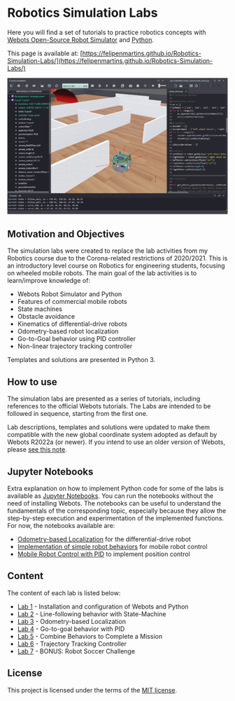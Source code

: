 # Robotics Simulation Labs
Here you will find a set of tutorials to practice robotics concepts with [Webots Open-Source Robot Simulator](https://cyberbotics.com/) and [Python](https://www.python.org/). 

This page is available at: [https://felipenmartins.github.io/Robotics-Simulation-Labs/](https://felipenmartins.github.io/Robotics-Simulation-Labs/)

![screenshot_Webots](screenshot_Webots.png)

## Motivation and Objectives
The simulation labs were created to replace the lab activities from my Robotics course due to the Corona-related restrictions of 2020/2021. This is an introductory level course on Robotics for engineering students, focusing on wheeled mobile robots. The main goal of the lab activities is to learn/improve knowledge of:

 - Webots Robot Simulator and Python
 - Features of commercial mobile robots
 - State machines
 - Obstacle avoidance
 - Kinematics of differential-drive robots
 - Odometry-based robot localization
 - Go-to-Goal behavior using PID controller
 - Non-linear trajectory tracking controller

Templates and solutions are presented in Python 3.

## How to use
The simulation labs are presented as a series of tutorials, including references to the official Webots tutorials. The Labs are intended to be followed in sequence, starting from the first one.

Lab descriptions, templates and solutions were updated to make them compatible with the new global coordinate system adopted as default by Webots R2022a (or newer). If you intend to use an older version of Webots, please [see this note](/coordinate_system/ReadMe.md). 

## Jupyter Notebooks
Extra explanation on how to implement Python code for some of the labs is available as [Jupyter Notebooks](https://github.com/felipenmartins/jupyter-notebooks). You can run the notebooks without the need of installing Webots. The notebooks can be useful to understand the fundamentals of the corresponding topic, especially because they allow the step-by-step execution and experimentation of the implemented functions. For now, the notebooks available are:
- [Odometry-based Localization](https://github.com/felipenmartins/jupyter-notebooks/blob/main/odometry-based_localization.ipynb) for the differential-drive robot
- [Implementation of simple robot behaviors](https://github.com/felipenmartins/jupyter-notebooks/blob/main/robot_behaviors.ipynb) for mobile robot control
- [Mobile Robot Control with PID](https://github.com/felipenmartins/jupyter-notebooks/blob/main/robot_control_with_PID.ipynb) to implement position control

## Content
The content of each lab is listed below:

- [Lab 1](/Lab1/ReadMe.md) - Installation and configuration of Webots and Python
- [Lab 2](/Lab2/ReadMe.md) - Line-following behavior with State-Machine
- [Lab 3](/Lab3/ReadMe.md) - Odometry-based Localization
- [Lab 4](/Lab4/ReadMe.md) - Go-to-goal behavior with PID
- [Lab 5](/Lab5/ReadMe.md) - Combine Behaviors to Complete a Mission
- [Lab 6](/Lab6/ReadMe.md) - Trajectory Tracking Controller
- [Lab 7](/Lab7/README.md) - BONUS: Robot Soccer Challenge


## License
This project is licensed under the terms of the [MIT license](/LICENSE).
